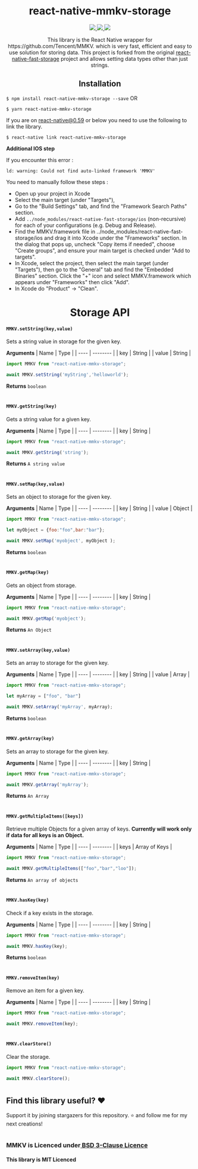 
<div align="center">
<h1>react-native-mmkv-storage</h1>
</div>
<div
align="center"
style="width:100%;"
>
<a
href="https://github.com/ammarahm-ed/react-native-mmkv-storage/pulls"
target="_blank"
>
<img  src="https://img.shields.io/badge/PRs-welcome-green"/>
</a>
<a
href="https://www.npmjs.com/package/react-native-mmkv-storage"
target="_blank"
>
<img src="https://img.shields.io/npm/v/react-native-mmkv-storage?color=green"/>
</a>
<a
href="https://www.npmjs.com/package/react-native-mmkv-storage"
target="_blank"
>
<img  src="https://img.shields.io/npm/dt/react-native-mmkv-storage?color=green"/>
</a> 
</div>
<p align="center">
This library is the React Native wrapper for https://github.com/Tencent/MMKV. which is very fast, efficient and easy to use solution for storing data. This project is forked from the original <a href="https://github.com/FidMe/react-native-fast-storage">react-native-fast-storage</a> project and allows setting data types other than just strings.
</p>


<div align="center">
<h2>Installation</h2>
</div>

`$ npm install react-native-mmkv-storage --save`
OR

`$ yarn react-native-mmkv-storage`

If you are on react-native@0.59 or below you need to use the following to link the library.

`$ react-native link react-native-mmkv-storage`


**Additional IOS step**

If you encounter this error :

```
ld: warning: Could not find auto-linked framework 'MMKV'
```
You need to manually follow these steps :

- Open up your project in Xcode
- Select the main target (under "Targets"),
- Go to the "Build Settings" tab, and find the "Framework Search Paths" section.
- Add `../node_modules/react-native-fast-storage/ios` (non-recursive) for each of your configurations (e.g. Debug and Release).
- Find the MMKV.framework file in ../node_modules/react-native-fast-storage/ios and drag it into Xcode under the "Frameworks" section. In the dialog that pops up, uncheck "Copy items if needed", choose "Create groups", and ensure your main target is checked under "Add to targets".
- In Xcode, select the project, then select the main target (under "Targets"), then go to the "General" tab and find the "Embedded Binaries" section. Click the "+" icon and select MMKV.framework which appears under "Frameworks" then click "Add".
- In Xcode do "Product" -> "Clean".



<div align="center">
<h1>Storage API</h1>
</div>

#### `MMKV.setString(key,value)`
Sets a string value in storage for the given key.

**Arguments**
| Name | Type |
| ---- | -------- |
| key | String |
| value | String |


```jsx
import MMKV from "react-native-mmkv-storage";

await MMKV.setString('myString','helloworld');
```

**Returns**
`boolean`
#
#### `MMKV.getString(key)`
Gets a string value for a given key.

**Arguments**
| Name | Type |
| ---- | -------- |
| key | String |

```jsx
import MMKV from "react-native-mmkv-storage";

await MMKV.getString('string');
```

**Returns**
`A string value`

#
#### `MMKV.setMap(key,value)`
Sets an object to storage for the given key.

**Arguments**
| Name | Type |
| ---- | -------- |
| key | String |
| value | Object |
```jsx
import MMKV from "react-native-mmkv-storage";

let myObject = {foo:"foo",bar:"bar"};

await MMKV.setMap('myobject', myObject );
```

**Returns**
`boolean`

#
#### `MMKV.getMap(key)`
Gets an object from storage.

**Arguments**
| Name | Type |
| ---- | -------- |
| key | String |

```jsx
import MMKV from "react-native-mmkv-storage";

await MMKV.getMap('myobject');
```

**Returns**
`An Object`

#
#### `MMKV.setArray(key,value)`
Sets an array to storage for the given key.

**Arguments**
| Name | Type |
| ---- | -------- |
| key | String |
| value | Array |

```jsx
import MMKV from "react-native-mmkv-storage";

let myArray = ["foo", "bar"]

await MMKV.setArray('myArray', myArray);
```

**Returns**
`boolean`

#
#### `MMKV.getArray(key)`
Sets an array to storage for the given key.

**Arguments**
| Name | Type |
| ---- | -------- |
| key | String |

```jsx
import MMKV from "react-native-mmkv-storage";

await MMKV.getArray('myArray');
```

**Returns**
`An Array`

#
#### `MMKV.getMultipleItems([keys])`
Retrieve multiple Objects for a given array of keys. **Currently will work only if data for all keys is an Object.**

**Arguments**
| Name | Type |
| ---- | -------- |
| keys | Array of Keys |

```jsx
import MMKV from "react-native-mmkv-storage";

await MMKV.getMultipleItems(["foo","bar","loo"]);
```

**Returns**
`An array of objects`


#
#### `MMKV.hasKey(key)`
Check if a key exists in the storage.

**Arguments**
| Name | Type |
| ---- | -------- |
| key | String |

```jsx
import MMKV from "react-native-mmkv-storage";

await MMKV.hasKey(key);
```

**Returns**
`boolean`

#
#### `MMKV.removeItem(key)`
Remove an item for a given key.

**Arguments**
| Name | Type |
| ---- | -------- |
| key | String |

```jsx
import MMKV from "react-native-mmkv-storage";

await MMKV.removeItem(key);

```

#
#### `MMKV.clearStore()`
Clear the storage.

```jsx
import MMKV from "react-native-mmkv-storage";

await MMKV.clearStore();

```
#

## Find this library useful? ❤️
Support it by joining stargazers for this repository. ⭐️ and follow me for my next creations!


# 

### MMKV is Licenced under[ BSD 3-Clause Licence](https://github.com/Tencent/MMKV/blob/master/LICENSE.TXT)

#### This library is MIT Licenced
